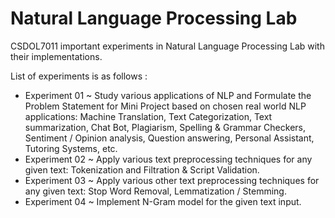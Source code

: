 # Natural Language Processing Lab
CSDOL7011 important experiments in Natural Language Processing Lab with their implementations. 

List of experiments is as follows :
- Experiment 01 ~ Study various applications of NLP and Formulate the Problem Statement for Mini Project based on chosen real world NLP applications: Machine Translation, Text Categorization, Text summarization, Chat Bot, Plagiarism, Spelling & Grammar Checkers, Sentiment / Opinion analysis, Question answering, Personal Assistant, Tutoring Systems, etc.
- Experiment 02 ~ Apply various text preprocessing techniques for any given text: Tokenization and Filtration & Script Validation.
- Experiment 03 ~ Apply various other text preprocessing techniques for any given text: Stop Word Removal, Lemmatization / Stemming.
- Experiment 04 ~ Implement N-Gram model for the given text input.
